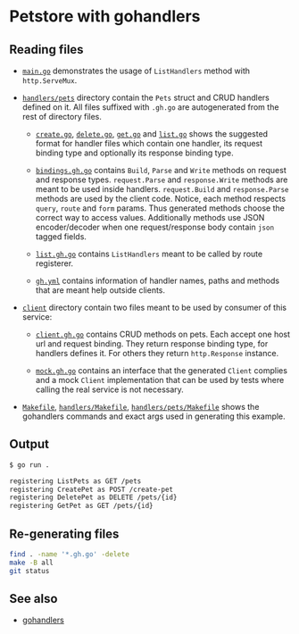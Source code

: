 # Petstore with gohandlers

## Reading files

- [`main.go`](main.go) demonstrates the usage of `ListHandlers` method with `http.ServeMux`.

- [`handlers/pets`](handlers/pets) directory contain the `Pets` struct and CRUD handlers defined on it. All files suffixed with `.gh.go` are autogenerated from the rest of directory files.

  - [`create.go`](handlers/pets/create.go), [`delete.go`](handlers/pets/delete.go), [`get.go`](handlers/pets/get.go) and [`list.go`](handlers/pets/list.go) shows the suggested format for handler files which contain one handler, its request binding type and optionally its response binding type.

  - [`bindings.gh.go`](handlers/pets/bindings.gh.go) contains `Build`, `Parse` and `Write` methods on request and response types. `request.Parse` and `response.Write` methods are meant to be used inside handlers. `request.Build` and `response.Parse` methods are used by the client code. Notice, each method respects `query`, `route` and `form` params. Thus generated methods choose the correct way to access values. Additionally methods use JSON encoder/decoder when one request/response body contain `json` tagged fields.

  - [`list.gh.go`](handlers/pets/list.gh.go) contains `ListHandlers` meant to be called by route registerer.

  - [`gh.yml`](handlers/pets/gh.yml) contains information of handler names, paths and methods that are meant help outside clients.

- [`client`](client) directory contain two files meant to be used by consumer of this service:

  - [`client.gh.go`](client/client.gh.go) contains CRUD methods on pets. Each accept one host url and request binding. They return response binding type, for handlers defines it. For others they return `http.Response` instance.

  - [`mock.gh.go`](client/mock.gh.go) contains an interface that the generated `Client` complies and a mock `Client` implementation that can be used by tests where calling the real service is not necessary.

- [`Makefile`](Makefile), [`handlers/Makefile`](handlers/Makefile), [`handlers/pets/Makefile`](handlers/pets/Makefile) shows the gohandlers commands and exact args used in generating this example.

## Output

```sh
$ go run .

registering ListPets as GET /pets
registering CreatePet as POST /create-pet
registering DeletePet as DELETE /pets/{id}
registering GetPet as GET /pets/{id}
```

## Re-generating files

```sh
find . -name '*.gh.go' -delete
make -B all
git status
```

## See also

- [gohandlers](https://github.com/ufukty/gohandlers)

